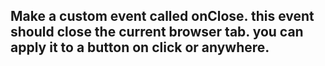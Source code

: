 ## Make a custom event called onClose. this event should close the current browser tab. you can apply it to a button on click or anywhere.
